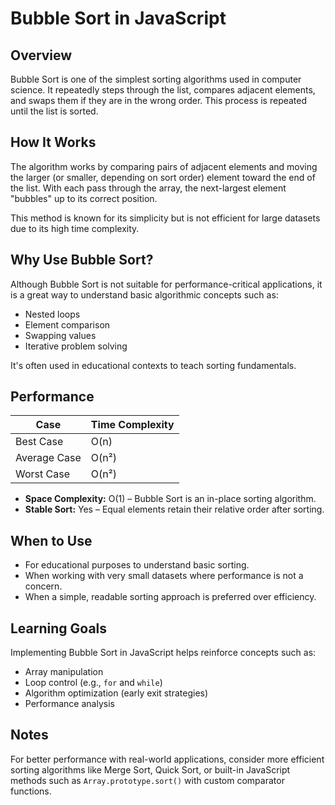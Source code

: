 # Bubble Sort in JavaScript

## Overview

Bubble Sort is one of the simplest sorting algorithms used in computer science. It repeatedly steps through the list, compares adjacent elements, and swaps them if they are in the wrong order. This process is repeated until the list is sorted.

## How It Works

The algorithm works by comparing pairs of adjacent elements and moving the larger (or smaller, depending on sort order) element toward the end of the list. With each pass through the array, the next-largest element "bubbles" up to its correct position.

This method is known for its simplicity but is not efficient for large datasets due to its high time complexity.

## Why Use Bubble Sort?

Although Bubble Sort is not suitable for performance-critical applications, it is a great way to understand basic algorithmic concepts such as:

- Nested loops
- Element comparison
- Swapping values
- Iterative problem solving

It's often used in educational contexts to teach sorting fundamentals.

## Performance

| Case        | Time Complexity |
|-------------|-----------------|
| Best Case   | O(n)            |
| Average Case| O(n²)           |
| Worst Case  | O(n²)           |

- **Space Complexity:** O(1) – Bubble Sort is an in-place sorting algorithm.
- **Stable Sort:** Yes – Equal elements retain their relative order after sorting.

## When to Use

- For educational purposes to understand basic sorting.
- When working with very small datasets where performance is not a concern.
- When a simple, readable sorting approach is preferred over efficiency.

## Learning Goals

Implementing Bubble Sort in JavaScript helps reinforce concepts such as:

- Array manipulation
- Loop control (e.g., `for` and `while`)
- Algorithm optimization (early exit strategies)
- Performance analysis

## Notes

For better performance with real-world applications, consider more efficient sorting algorithms like Merge Sort, Quick Sort, or built-in JavaScript methods such as `Array.prototype.sort()` with custom comparator functions.

